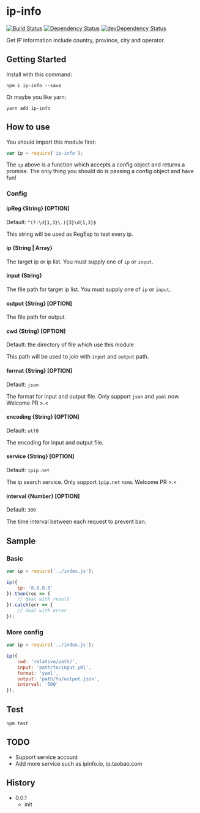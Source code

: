 # ip-info

[![Build Status](https://travis-ci.org/poppinlp/ip-info.png?branch=master)](https://travis-ci.org/poppinlp/ip-info)
[![Dependency Status](https://david-dm.org/poppinlp/ip-info.svg)](https://david-dm.org/poppinlp/ip-info)
[![devDependency Status](https://david-dm.org/poppinlp/ip-info/dev-status.svg)](https://david-dm.org/poppinlp/ip-infp#info=devDependencies)

Get IP information include country, province, city and operator.

## Getting Started

Install with this command:

```shell
npm i ip-info --save
```

Or maybe you like yarn:

```shell
yarn add ip-info
```

## How to use

You should import this module first:

```js
var ip = require('ip-info');
```

The `ip` above is a function which accepts a config object and returns a promise.
The only thing you should do is passing a config object and have fun!

### Config

#### ipReg {String} [OPTION]

Default: `^(?:\d{1,3}\.){3}\d{1,3}$`

This string will be used as RegExp to test every ip.

#### ip {String | Array}

The target ip or ip list. You must supply one of `ip` or `input`.

#### input {String}

The file path for target ip list. You must supply one of `ip` or `input`.

#### output {String} [OPTION]

The file path for output.

#### cwd {String} [OPTION]

Default: the directory of file which use this module

This path will be used to join with `input` and `output` path.

#### format {String} [OPTION]

Default: `json`

The format for input and output file. Only support `json` and `yaml` now. Welcome PR >.<

#### encoding {String} [OPTION]

Default: `utf8`

The encoding for input and output file.

#### service {String} [OPTION]

Default: `ipip.net`

The ip search service. Only support `ipip.net` now. Welcome PR >.<

#### interval {Number} [OPTION]

Default: `300`

The time interval between each request to prevent ban.

## Sample

### Basic

```js
var ip = require('../index.js');

ip({
    ip: '8.8.8.8'
}).then(res => {
    // deal with result
}).catch(err => {
    // deal with error
});
```

### More config

```js
var ip = require('../index.js');

ip({
    cwd: 'relative/path/',
    input: 'path/to/input.yml',
    format: 'yaml',
    output: 'path/to/output.json',
    interval: '500'
});
```

## Test

```shell
npm test
```

## TODO

- Support service account
- Add more service such as ipinfo.io, ip.taobao.com

## History

- 0.0.1
    - init